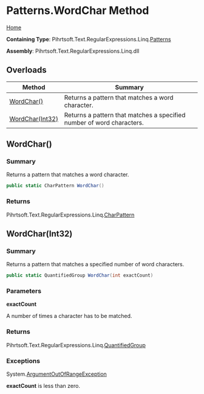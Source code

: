 # Patterns\.WordChar Method

[Home](../../../../../../README.md)

**Containing Type**: Pihrtsoft\.Text\.RegularExpressions\.Linq\.[Patterns](../README.md)

**Assembly**: Pihrtsoft\.Text\.RegularExpressions\.Linq\.dll

## Overloads

| Method | Summary |
| ------ | ------- |
| [WordChar()](#Pihrtsoft_Text_RegularExpressions_Linq_Patterns_WordChar) | Returns a pattern that matches a word character\. |
| [WordChar(Int32)](#Pihrtsoft_Text_RegularExpressions_Linq_Patterns_WordChar_System_Int32_) | Returns a pattern that matches a specified number of word characters\. |

## WordChar\(\) <a name="Pihrtsoft_Text_RegularExpressions_Linq_Patterns_WordChar"></a>

### Summary

Returns a pattern that matches a word character\.

```csharp
public static CharPattern WordChar()
```

### Returns

Pihrtsoft\.Text\.RegularExpressions\.Linq\.[CharPattern](../../CharPattern/README.md)

## WordChar\(Int32\) <a name="Pihrtsoft_Text_RegularExpressions_Linq_Patterns_WordChar_System_Int32_"></a>

### Summary

Returns a pattern that matches a specified number of word characters\.

```csharp
public static QuantifiedGroup WordChar(int exactCount)
```

### Parameters

**exactCount**

A number of times a character has to be matched\.

### Returns

Pihrtsoft\.Text\.RegularExpressions\.Linq\.[QuantifiedGroup](../../QuantifiedGroup/README.md)

### Exceptions

System\.[ArgumentOutOfRangeException](https://docs.microsoft.com/en-us/dotnet/api/system.argumentoutofrangeexception)

**exactCount** is less than zero\.

